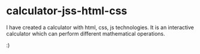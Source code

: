 # calculator-jss-html-css
I have created a calculator with html, css, js technologies. It is an interactive calculator which can perform different mathematical operations.

:) 
